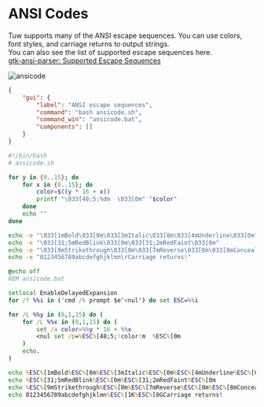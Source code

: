 # ANSI Codes

Tuw supports many of the ANSI escape sequences. You can use colors, font styles, and carriage returns to output strings.  
You can also see the list of supported escape sequences here.  
[gtk-ansi-parser: Supported Escape Sequences](https://matyalatte.github.io/gtk-ansi-parser/md_docs__a_n_s_icodes.html)  

![ansicode](https://github.com/user-attachments/assets/270f7236-2665-46f0-ba55-a4f570f6378a)

```json
{
    "gui": {
        "label": "ANSI escape sequences",
        "command": "bash ansicode.sh",
        "command_win": "ansicode.bat",
        "components": []
    }
}
```

```bash
#!/bin/bash
# ansicode.sh

for y in {0..15}; do
    for x in {0..15}; do
        color=$((y * 16 + x))
        printf "\033[48;5;%dm  \033[0m" "$color"
    done
    echo ""
done

echo -e "\033[1mBold\033[0m\033[3mItalic\033[0m\033[4mUnderline\033[0m"
echo -e "\033[31;5mRedBlink\033[0m\033[31;2mRedFaint\033[0m"
echo -e "\033[9mStrikethrough\033[0m\033[7mReverse\033[0m\033[8mConceal\033[0m"
echo -e "0123456789abcdefghjklmn\rCarriage returns!"
```

```bat
@echo off
REM ansicode.bat

setlocal EnableDelayedExpansion
for /f %%i in ('cmd /k prompt $e^<nul') do set ESC=%%i

for /L %%y in (0,1,15) do (
    for /L %%x in (0,1,15) do (
        set /a color=%%y * 16 + %%x
        <nul set /p=%ESC%[48;5;!color!m  %ESC%[0m
    )
    echo.
)

echo %ESC%[1mBold%ESC%[0m%ESC%[3mItalic%ESC%[0m%ESC%[4mUnderline%ESC%[0m
echo %ESC%[31;5mRedBlink%ESC%[0m%ESC%[31;2mRedFaint%ESC%[0m
echo %ESC%[9mStrikethrough%ESC%[0m%ESC%[7mReverse%ESC%[0m%ESC%[8mConceal%ESC%[0m
echo 0123456789abcdefghjklmn%ESC%[1K%ESC%[0GCarriage returns!
```
